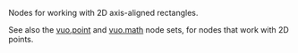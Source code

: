 Nodes for working with 2D axis-aligned rectangles.

See also the [vuo.point](vuo-nodeset://vuo.point) and [vuo.math](vuo-nodeset://vuo.math) node sets, for nodes that work with 2D points.
